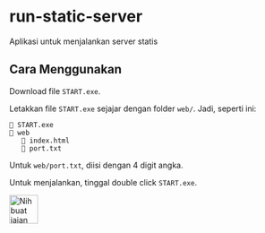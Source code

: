 # run-static-server
Aplikasi untuk menjalankan server statis

## Cara Menggunakan

Download file `START.exe`.

Letakkan file `START.exe` sejajar dengan folder `web/`. Jadi, seperti ini:

```
📄 START.exe
📂 web
   📄 index.html
   📄 port.txt
```

Untuk `web/port.txt`, diisi dengan 4 digit angka.

Untuk menjalankan, tinggal double click `START.exe`.

<a href="https://www.nihbuatjajan.com/mzaini30" target="_blank"><img src="https://d4xyvrfd64gfm.cloudfront.net/buttons/default-cta.png" alt="Nih buat jajan" style="height: 51px !important;" ></a>